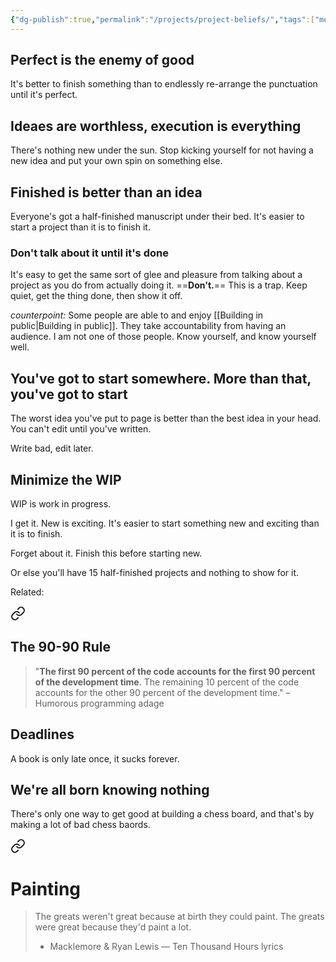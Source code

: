 ```yaml
---
{"dg-publish":true,"permalink":"/projects/project-beliefs/","tags":["me, advice, projects, writing"],"noteIcon":""}
---
```



## Perfect is the enemy of good

It's better to finish something than to endlessly re-arrange the punctuation until it's perfect.


## Ideaes are worthless, execution is everything

There's nothing new under the sun. Stop kicking yourself for not having a new idea and put your own spin on something else.


## Finished is better than an idea

Everyone's got a half-finished manuscript under their bed. It's easier to start a project than it is to finish it.

### Don't talk about it until it's done

It's easy to get the same sort of glee and pleasure from talking about a project as you do from actually doing it. ==**Don't.**== This is a trap. Keep quiet, get the thing done, then show it off. 

*counterpoint:* Some people are able to and enjoy [[Building in public\|Building in public]]. They take accountability from having an audience. I am not one of those people. Know yourself, and know yourself well.


## You've got to start somewhere. More than that, you've got to start

The worst idea you've put to page is better than the best idea in your head. You can't edit until you've written. 

Write bad, edit later. 


## Minimize the WIP

WIP is work in progress. 

I get it. New is exciting. It's easier to start something new and exciting than it is to finish. 

Forget about it. Finish this before starting new.

Or else you'll have 15 half-finished projects and nothing to show for it.

Related: 
<div class="transclusion internal-embed is-loaded"><a class="markdown-embed-link" href="/reading-and-writing/quotes/#the-90-90-rule" aria-label="Open link"><svg xmlns="http://www.w3.org/2000/svg" width="24" height="24" viewBox="0 0 24 24" fill="none" stroke="currentColor" stroke-width="2" stroke-linecap="round" stroke-linejoin="round" class="svg-icon lucide-link"><path d="M10 13a5 5 0 0 0 7.54.54l3-3a5 5 0 0 0-7.07-7.07l-1.72 1.71"></path><path d="M14 11a5 5 0 0 0-7.54-.54l-3 3a5 5 0 0 0 7.07 7.07l1.71-1.71"></path></svg></a><div class="markdown-embed">



## The 90-90 Rule

> "**The first 90 percent of the code accounts for the first 90 percent of the development time**. The remaining 10 percent of the code accounts for the other 90 percent of the development time."
>  – Humorous programming adage




</div></div>


## Deadlines

A book is only late once, it sucks forever.


## We're all born knowing nothing

There's only one way to get good at building a chess board, and that's by making a lot of bad chess baords.


<div class="transclusion internal-embed is-loaded"><a class="markdown-embed-link" href="/reading-and-writing/quotes/#painting" aria-label="Open link"><svg xmlns="http://www.w3.org/2000/svg" width="24" height="24" viewBox="0 0 24 24" fill="none" stroke="currentColor" stroke-width="2" stroke-linecap="round" stroke-linejoin="round" class="svg-icon lucide-link"><path d="M10 13a5 5 0 0 0 7.54.54l3-3a5 5 0 0 0-7.07-7.07l-1.72 1.71"></path><path d="M14 11a5 5 0 0 0-7.54-.54l-3 3a5 5 0 0 0 7.07 7.07l1.71-1.71"></path></svg></a><div class="markdown-embed">



# Painting

> The greats weren't great because at birth they could paint. The greats were great because they'd paint a lot.
> - Macklemore & Ryan Lewis — Ten Thousand Hours lyrics


</div></div>


